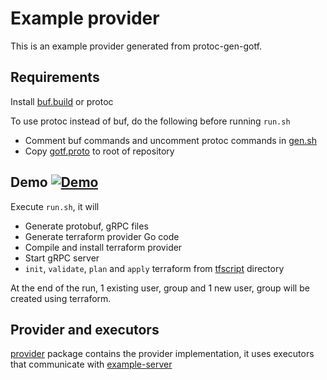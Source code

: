 # Example provider

This is an example provider generated from protoc-gen-gotf.

## Requirements

Install [buf.build] or protoc

To use protoc instead of buf, do the following before running `run.sh`

- Comment buf commands and uncomment protoc commands in [gen.sh]
- Copy [gotf.proto] to root of repository

## Demo [![Demo](https://github.com/travix/gotf-example/actions/workflows/on-push.yaml/badge.svg?branch=main)](https://github.com/travix/gotf-example/actions/workflows/on-push.yaml)

Execute `run.sh`, it will

- Generate protobuf, gRPC files
- Generate terraform provider Go code
- Compile and install terraform provider
- Start gRPC server
- `init`, `validate`, `plan` and `apply` terraform from [tfscript] directory

At the end of the run, 1 existing user, group and 1 new user, group will be created using terraform.

## Provider and executors

[provider] package contains the provider implementation, it uses executors that communicate with [example-server]

[buf.build]: https://buf.build/docs/installation/

[gen.sh]: gen.sh

[gotf.proto]: https://github.com/travix/protoc-gen-gotf/blob/main/gotf.proto

[tfscript]: ./tfscript

[provider]: ./provider

[example-server]: ./example-server
